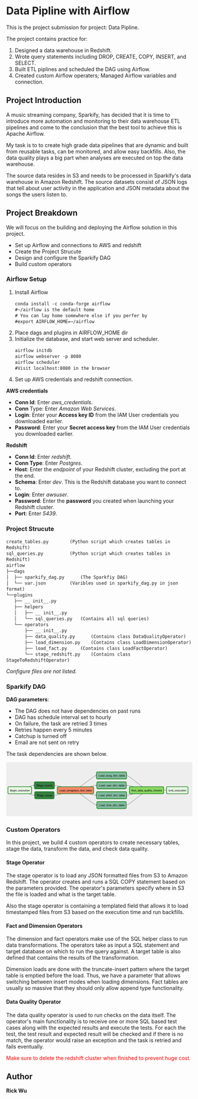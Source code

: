 # Data Pipline with Airflow

This is the project submission for project: Data Pipline. 

The project contains practice for:
1. Designed a data warehouse in Redshift.
2. Wrote query statements including DROP, CREATE, COPY, INSERT, and SELECT.
3. Built ETL piplines and scheduled the DAG using Airflow.
4. Created custom Airflow operaters; Managed Airflow variables and connection. 


## Project Introduction
A music streaming company, Sparkify, has decided that it is time to introduce more automation and monitoring to their data warehouse ETL pipelines and come to the conclusion that the best tool to achieve this is Apache Airflow.

My task is to to create high grade data pipelines that are dynamic and built from reusable tasks, can be monitored, and allow easy backfills. Also, the data quality plays a big part when analyses are executed on top the data warehouse.

The source data resides in S3 and needs to be processed in Sparkify's data warehouse in Amazon Redshift. The source datasets consist of JSON logs that tell about user activity in the application and JSON metadata about the songs the users listen to.

## Project Breakdown
We will focus on the building and deploying the Airflow solution in this project.
- Set up Airflow and connections to AWS and redshift
- Create the Project Strucute
- Design and configure the Sparkify DAG
- Build custom operators

### Airflow Setup
1. Install Airflow
	```
	conda install -c conda-forge airflow
	#~/airflow is the default home
	# You can lay home somewhere else if you perfer by
	#export AIRFLOW_HOME=~/airflow
	```
2. Place dags and plugins in AIRFLOW_HOME dir
3. Initialize the database, and start web server and scheduler.
	```
	airflow initdb
	airflow webserver -p 8080
	airflow scheduler
	#Visit localhost:8080 in the browser
	```
4. Set up AWS credentials and redshift connection.

**AWS credentials**
* **Conn Id**: Enter *aws_credentials*.
* **Conn** Type: Enter *Amazon Web Services*.
* **Login**: Enter your **Access key ID** from the IAM User credentials you downloaded earlier.
* **Password**: Enter your **Secret access key** from the IAM User credentials you downloaded earlier.

**Redshift**
* **Conn Id**: Enter *redshift*.
* **Conn Type**: Enter *Postgres*.
* **Host**: Enter the *endpoint* of your Redshift cluster, excluding the port at the end.
* **Schema**: Enter *dev*. This is the Redshift database you want to connect to.
* **Login**: Enter *awsuser*.
* **Password**: Enter the **password** you created when launching your Redshift cluster.
* **Port**: Enter *5439*.

### Project Strucute
```
create_tables.py		(Python script which creates tables in Redshift)
sql_queries.py			(Python script which creates tables in Redshift)
airflow
├──dags
│  ├── sparkify_dag.py		(The Sparkfiy DAG)
│  └── var.json			(Varibles used in sparkify_dag.py in json format)
└──plugins
   ├── __ init__.py
   ├── helpers
   │   ├── __ init__.py
   │   └── sql_queries.py	(Contains all sql queries)
   └── operators
       ├── __ init__.py
       ├── data_quality.py  	(Contains class DataQualityOperator)
       ├── load_dimension.py	(Contains class LoadDimensionOperator)
       ├── load_fact.py		(Contains class LoadFactOperator)
       └── stage_redshift.py	(Contains class StageToRedshiftOperator)

```
*Configure files are not listed.*

### Sparkify DAG
**DAG parameters**:

* The DAG does not have dependencies on past runs
* DAG has schedule interval set to hourly
* On failure, the task are retried 3 times
* Retries happen every 5 minutes
* Catchup is turned off
* Email are not sent on retry

The task dependencies are shown below.

![dependencies](dag.png)

### Custom Operators
In this project, we build 4 custom operators to create necessary tables, stage the data, transform the data, and check data quality.

#### Stage Operator
The stage operator is to load any JSON formatted files from S3 to Amazon Redshift. The operator creates and runs a SQL COPY statement based on the parameters provided. The operator's parameters specify where in S3 the file is loaded and what is the target table.

Also the stage operator is containing a templated field that allows it to load timestamped files from S3 based on the execution time and run backfills.

#### Fact and Dimension Operators
The dimension and fact operators make use of the SQL helper class to run data transformations. The operators take as input a SQL statement and target database on which to run the query against. A target table is also defined that contains the results of the transformation.

Dimension loads are done with the truncate-insert pattern where the target table is emptied before the load. Thus, we have a parameter that allows switching between insert modes when loading dimensions. Fact tables are usually so massive that they should only allow append type functionality.

#### Data Quality Operator
The data quality operator is used to run checks on the data itself. The operator's main functionality is to receive one or more SQL based test cases along with the expected results and execute the tests. For each the test, the test result and expected result will be checked and if there is no match, the operator would raise an exception and the task is retried and fails eventually.

<font color="red"> Make sure to delete the redshift cluster when finished to prevent huge cost.</font>

## Author
**Rick Wu**
